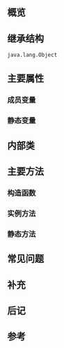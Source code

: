 
## 概览

## 继承结构
```bash
java.lang.Object
```
## 主要属性
### 成员变量

### 静态变量

## 内部类

## 主要方法
### 构造函数

### 实例方法

### 静态方法

## 常见问题

## 补充

## 后记

## 参考
